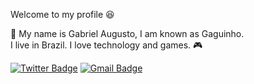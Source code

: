 Welcome to my profile 😆 

 📣 My name is Gabriel Augusto, I am known as Gaguinho.  
I live in Brazil. I love technology and games. 🎮 

[![Twitter Badge](https://img.shields.io/badge/-@gxguinho-4c2882?style=flat-square&labelColor=4c2882&logo=twitter&logoColor=white&link=https://twitter.com/Gxguinho)](https://twitter.com/Gxguinho)
[![Gmail Badge](https://img.shields.io/badge/-Gmail-4c2882?style=flat-square&labelColor=4c2882&logo=gmail&logoColor=white&link=mailto:gabrielapl@unipam.edu.br)](mailto:gabrielapl@unipam.edu.br)


